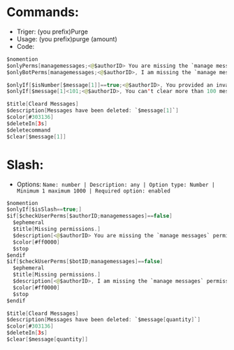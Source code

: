 # Commands:
- Triger: (you prefix)Purge
- Usage: (you prefix)purge (amount)
- Code:
```swift
$nomention
$onlyPerms[managemessages;<@$authorID> You are missing the `manage messages` permission]
$onlyBotPerms[managemessages;<@$authorID>, I am missing the `manage messages` permission]

$onlyIf[$isNumber[$message[1]]==true;<@$authorID>, You provided an invalid number]
$onlyIf[$message[1]<101;<@$authorID>, You can't clear more than 100 messages]

$title[Cleard Messages]
$description[Messages have been deleted: `$message[1]`]
$color[#303136]
$deleteIn[3s]
$deletecommand
$clear[$message[1]]
```
# Slash:
- Options: `Name: number | Description: any | Option type: Number | Minimum 1 maximum 1000 | Required option: enabled`
```swift
$nomention
$onlyIf[$isSlash==true;]
$if[$checkUserPerms[$authorID;managemessages]==false]
  $ephemeral
  $title[Missing permissions.]
  $description[<@$authorID> You are missing the `manage messages` permission]
  $color[#ff0000]
  $stop
$endif
$if[$checkUserPerms[$botID;managemessages]==false]
  $ephemeral
  $title[Missing permissions.]
  $description[<@$authorID>, I am missing the `manage messages` permission]
  $color[#ff0000]
  $stop
$endif

$title[Cleard Messages]
$description[Messages have been deleted: `$message[quantity]`]
$color[#303136]
$deleteIn[3s]
$clear[$message[quantity]]
```
